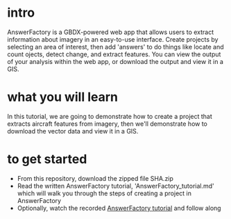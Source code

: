 # intro 
AnswerFactory is a GBDX-powered web app that allows users to extract information about imagery in an easy-to-use interface. Create projects by selecting an area of interest, then add 'answers' to do things like locate and count ojects, detect change, and extract features. You can view the output of your analysis within the web app, or download the output and view it in a GIS.

# what you will learn
In this tutorial, we are going to demonstrate how to create a project that extracts aircraft features from imagery, then we'll demonstrate how to download the vector data and view it in a GIS.

# to get started
- From this repository, download the zipped file SHA.zip
- Read the written AnswerFactory tutorial, 'AnswerFactory_tutorial.md' which will walk you through the steps of creating a project in AnswerFactory
- Optionally, watch the recorded [AnswerFactory tutorial](google.com) and follow along
